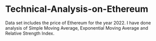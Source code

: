 # Technical-Analysis-on-Ethereum

Data set includes the price of Ethereum for the year 2022. I have done analysis of Simple Moving Average, Exponential Moving Average and Relative Strength Index.
